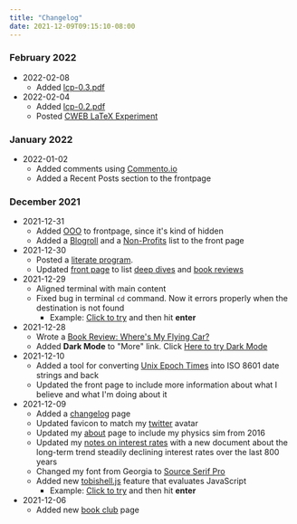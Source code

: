 ```yaml
---
title: "Changelog"
date: 2021-12-09T09:15:10-08:00
---
```


### February 2022

- 2022-02-08
    - Added [lcp-0.3.pdf](/pdf/lcp-0.3.pdf)
- 2022-02-04
    - Added [lcp-0.2.pdf](/pdf/lcp-0.2.pdf)
    - Posted [CWEB LaTeX Experiment](/posts/cweb-latex-experiment)

### January 2022
- 2022-01-02
    - Added comments using [Commento.io](https://commento.io)
    - Added a Recent Posts section to the frontpage

### December 2021

- 2021-12-31
    - Added [OOO](/pdf/ooo.pdf) to frontpage, since it's kind of hidden
    - Added a [Blogroll](/#blogroll) and a [Non-Profits](/#non-profits) list to the front page
- 2021-12-30
    - Posted a [literate program](/tags/literate-programming).
    - Updated [front page](/) to list [deep dives](/tags/deep-dive) and [book reviews](/tags/book-review)
- 2021-12-29
    - Aligned terminal with main content
    - Fixed bug in terminal `cd` command. Now it errors properly when the destination is not found
        - Example: <a href="javascript:curr_line='cd bogus';term.write(curr_line)">Click to try</a> and then hit **enter**
- 2021-12-28
    - Wrote a [Book Review: Where's My Flying Car?](/posts/book-review-wheres-my-flying-car/)
    - Added **Dark Mode** to "More" link. Click <a id="dark-mode-toggle" href="javascript:activateDarkMode">Here to try Dark Mode</a>
- 2021-12-10
    - Added a tool for converting [Unix Epoch Times](/epoch) into ISO 8601 date strings and back
    - Updated the front page to include more information about what I believe and what I'm doing about it
- 2021-12-09
    - Added a [changelog](/changelog) page
    - Updated favicon to match my [twitter](https://twitter.com/tobi_lehman) avatar
    - Updated my [about](/about) page to include my physics sim from 2016
    - Updated my [notes on interest rates](/interest/#decline) with a new document about the long-term trend steadily declining interest rates over the last 800 years
    - Changed my font from <span style="font-family">Georgia</span> to [Source Serif Pro](https://fonts.adobe.com/fonts/source-serif)
    - Added new [tobishell.js](/js/tobishell.js) feature that evaluates JavaScript
        - Example: <a href="javascript:curr_line='js more()';term.write(curr_line)">Click to try</a> and then hit **enter**
- 2021-12-06
    - Added new [book club](/book-club) page